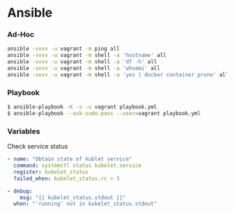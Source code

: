 # Ansible

### Ad-Hoc
```bash
ansible -vvvv -u vagrant -m ping all
ansible -vvvv -u vagrant -m shell -a 'hostname' all
ansible -vvvv -u vagrant -m shell -a 'df -h' all
ansible -vvvv -u vagrant -m shell -a 'whoami' all
ansible -vvvv -u vagrant -m shell -a 'yes | docker container prune' all
```

### Playbook
```bash
$ ansible-playbook -K -s -u vagrant playbook.yml  
$ ansible-playbook --ask-sudo-pass --user=vagrant playbook.yml
```



### Variables

Check service status
```yaml
- name: "Obtain state of kublet service"
  command: systemctl status kubelet.service
  register: kubelet_status
  failed_when: kubelet_status.rc > 3

- debug:
    msg: "{{ kubelet_status.stdout }}"
  when: "'running' not in kubelet_status.stdout"
```
